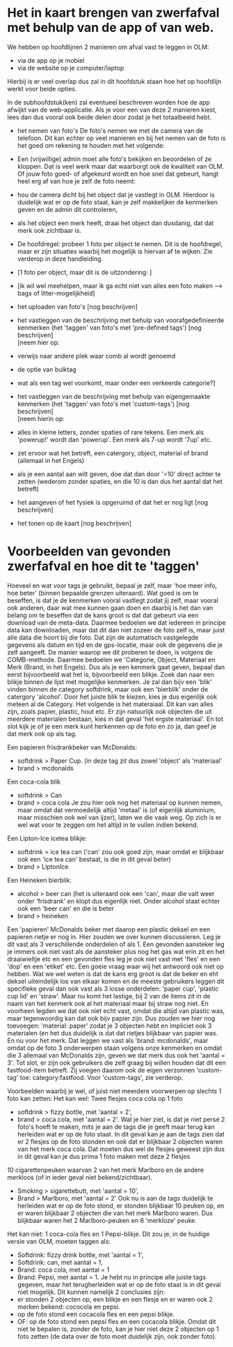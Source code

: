 # Het in kaart brengen van zwerfafval met behulp van de app of van web.

We hebben op hoofdlijnen 2 manieren om afval vast te leggen in OLM:
- via de app op je mobiel
- via de website op je computer/laptop

Hierbij is er veel overlap dus zal in dit hoofdstuk staan hoe het op hoofdlijn werkt voor beide opties.

In de subhoofdstuk(ken) zal eventueel beschreven worden hoe de app afwijkt van de web-applicatie.
Als je voor een van deze 2 manieren kiest, lees dan dus vooral ook beide delen door zodat je het totaalbeeld hebt. 

- het nemen van foto's
De foto's nemen we met de camera van de telefoon. Dit kan echter op veel manieren en bij het nemen van de foto is het goed om rekening te houden met het volgende:
- Een (vrijwillige) admin moet alle foto's bekijken en beoordelen of ze kloppen. Dat is veel werk maar dat waarborgt ook de kwaliteit van OLM. Of jouw foto goed- of afgekeurd wordt en hoe snel dat gebeurt, hangt heel erg af van hoe je zelf de foto neemt:
- hou de camera dicht bij het object dat je vastlegt in OLM. Hierdoor is duidelijk wat er op de foto staat, kan je zelf makkelijker de kenmerken geven en de admin dit controleren,
- als het object een merk heeft, draai het object dan dusdanig, dat dat merk ook zichtbaar is.
- De hoofdregel: probeer 1 foto per object te nemen. Dit is de hoofdregel, maar er zijn situaties waarbij het mogelijk is hiervan af te wijken. Zie verderop in deze handleiding.
- [1 foto per object, maar dit is de uitzondering: ]
- [ik wil wel meehelpen, maar ik ga echt niet van alles een foto maken --> bags of litter-mogelijkheid]


- het uploaden van foto's
[nog beschrijven]<br>

- het vastleggen van de beschrijving met behulp van voorafgedefinieerde kenmerken (het 'taggen' van foto's met 'pre-defined tags')
[nog beschrijven]<br>
[neem hier op:
- verwijs naar andere plek waar comb al wordt genoemd
- de optie van bulktag
- wat als een tag wel voorkomt, maar onder een verkeerde categorie?]

- het vastleggen van de beschrijving met behulp van eigengemaakte kenmerken (het 'taggen' van foto's met 'custom-tags')
[nog beschrijven]<br>
[neem hierin op:
- alles in kleine letters, zonder spaties of rare tekens. Een merk als 'powerup!' wordt dan 'powerup'. Een merk als 7-up wordt '7up' etc.
- zet ervoor wat het betreft, een catergory, object, material of brand (allemaal in het Engels)
- als je een aantal aan wilt geven, doe dat dan door '=10' direct achter te zetten (wederom zonder spaties, en die 10 is dan dus het aantal dat het betreft)

- het aangeven of het fysiek is opgeruimd of dat het er nog ligt
[nog beschrijven]<br>

- het tonen op de kaart
[nog beschrijven]<br>


# Voorbeelden van gevonden zwerfafval en hoe dit te 'taggen'

Hoeveel en wat voor tags je gebruikt, bepaal je zelf, maar 'hoe meer info, hoe beter' (binnen bepaalde grenzen uiteraard).
Wat goed is om te beseffen, is dat je de kenmerken vooral vastlegt zodat jij zelf, maar vooral ook anderen, daar wat mee kunnen gaan doen en daarbij is het dan van belang om te beseffen dat de kans groot is dat dat gebeurt via een download van de meta-data. Daarmee bedoelen we dat iedereen in principe data kan downloaden, maar dat dit dan niet zozeer de foto zelf is, maar juist alle data die hoort bij die foto. Dat zijn de automatisch vastgelegde gegevens als datum en tijd en de gps-locatie, maar ook de gegevens die je zelf aangeeft.
De manier waarop we dit proberen te doen, is volgens de COMB-methode. Daarmee bedoelen we 'Categorie, Object, Materiaal en Merk (Brand, in het Engels).
Dus als je een kenmerk gaat geven, bepaal dan eerst bijvoorbeeld wat het is, bijvoorbeeld een blikje.
Zoek dan naar een blikje binnen de lijst met mogelijke kenmerken. Je zal dan bijv een 'blik' vinden binnen de category softdrink, maar ook een 'bierblik' onder de catergory 'alcohol'.
Door het juiste blik te kiezen, kies je dus eigenlijk ook meteen al de Category.
Het volgende is het materaiaal. Dit kan van alles zijn, zoals papier, plastic, hout etc. Er zijn natuurlijk ook objecten die uit meerdere materialen bestaan, kies in dat geval 'het ergste materiaal'.
En tot slot kijk je of je een merk kunt herkennen op de foto en zo ja, dan geef je dat merk ook op als tag.

Een papieren frisdrankbeker van McDonalds:
- softdrink > Paper Cup. (in deze tag zit dus zowel 'object' als 'materiaal'
- brand > mcdonalds

Een coca-cola blik
- softdrink > Can
- brand > coca cola
Je zou hier ook nog het materiaal op kunnen nemen, maar omdat dat vermoedelijk altijd 'metaal' is (of eigenlijk aluminium, maar misschien ook wel van ijzer), laten we die vaak weg. Op zich is er wel wat voor te zeggen om het altijd in te vullen indien bekend.

Een Lipton-Ice icetea blikje:
- softdrink > ice tea can ('can' zou ook goed zijn, maar omdat er blijkbaar ook een 'ice tea can' bestaat, is die in dit geval beter)
- brand > LiptonIce

Een Heineken bierblik:
- alcohol > beer can (het is uiteraard ook een 'can', maar die valt weer onder 'frisdrank' en klopt dus eigenlijk niet. Onder alcohol staat echter ook een 'beer can' en die is beter
- brand > heineken

Een 'papieren' McDonalds beker met daarop een plastic deksel en een papieren rietje er nog in.
Hier zouden we over kunnen discussieren. Leg je dit vast als 3 verschillende onderdelen of als 1. Een gevonden aansteker leg je immers ook niet vast als de aansteker plus nog het gas wat erin zit en het draaiwieltje etc en een gevonden fles leg je ook niet vast met 'fles' en een 'dop' en een 'etiket' etc.
Een goeie vraag waar wij het antwoord ook niet op hebben. Wat we wel weten is dat de kans erg groot is dat de beker en eht deksel uiteindelijk los van elkaar komen en de meeste gebruikers leggen dit specifieke geval dan ook vast als 3 losse onderdelen: 'paper cup', 'plastic cup lid' en 'straw'.
Maar nu komt het lastige, bij 2 van de items zit in de naam van het kenmerk ook al het materiaal maar bij straw nog niet. En voorheen legden we dat ook niet echt vast, omdat die altijd van plastic was, maar tegenwoordig kan dat ook bijv papier zijn.
Dus zouden we hier nog toevoegen: 'material: paper' zodat je 3 objecten hebt en impliciet ook 3 materialen (en het dus duidelijk is dat dat rietjes blijkbaar van papier was.
En nu voor het merk. Dat leggen we vast als 'brand: mcdonalds', maar omdat op de foto 3 onderwerpen staan volgens onze kenmerken en omdat die 3 allemaal van McDonalds zijn, geven we dat merk dus ook het 'aantal = 3'.
Tot slot, er zijn ook gebruikers die zelf graag bij willen houden dat dit een fastfood-item betreft. Zij voegen daarom ook de eigen verzonnen 'custom-tag' toe: category:fastfood.
Voor 'custom-tags', zie verderop.

Voorbeelden waarbij je wel, of juist niet meerdere voorwerpen op slechts 1 foto kan zetten:
Het kan wel:
Twee flesjes coca cola op 1 foto 
- softdrink > fizzy bottle, met 'aantal = 2',
- brand > coca cola, met 'aantal = 2'.
Wat je hier ziet, is dat je niet persé 2 foto's hoeft te maken, mits je aan de tags die je geeft maar terug kan herleiden wat er op de foto staat.
In dit geval kan je aan de tags zien dat er 2 flesjes op de foto stonden en ook dat er blijkbaar 2 objecten waren van het merk coca cola. Dat moeten dus wel de flesjes geweest zijn dus in dit geval kan je dus prima 1 foto maken met deze 2 flesjes

10 cigarettenpeuken waarvan 2 van het merk Marlboro en de andere merkloos (of in ieder geval niet bekend/zichtbaar).
- Smoking > sigarettebutt, met 'aantal = 10',
- Brand > Marlboro, met 'aantal = 2'
Ook nu is aan de tags duidelijk te herleiden wat er op de foto stond, er stonden blijkbaar 10 peuken op, en er waren blijkbaar 2 objecten die van het merk Marlboro waren. Dus blijkbaar waren het 2 Marlboro-peuken en 8 'merkloze' peuke.

Het kan niet:
1 coca-cola fles en 1 Pepsi-blikje.
Dit zou je, in de huidige versie van OLM, moeten taggen als:
- Softdrink: fizzy drink bottle, met 'aantal = 1',
- Softdrink: can, met aantal = 1,
- Brand: coca cola, met aantal = 1
- Brand: Pepsi, met aantal = 1.
Je hebt nu in principe alle juiste tags gegeven, maar het terugherleiden wat er op de foto staat is in dit geval niet mogelijk. Dit kunnen namelijk 2 conclusies zijn:
- er stonden 2 objecten op, een blikje en een flesje en er waren ook 2 merken bekend: cococola en pepsi.
- op de foto stond een cocacola fles en een pepsi blikje.
- OF: op de foto stond een pepsi fles en een cocacola blikje.
Omdat dit niet te bepalen is, zonder de foto, kan je hier niet deze 2 objecten op 1 foto zetten (de data over de foto moet duidelijk zijn, ook zonder foto).
